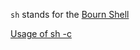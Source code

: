 `sh` stands for the [Bourn Shell](https://en.wikipedia.org/wiki/Bourne_shell)

[Usage of sh -c](https://askubuntu.com/a/831850/1810355)
